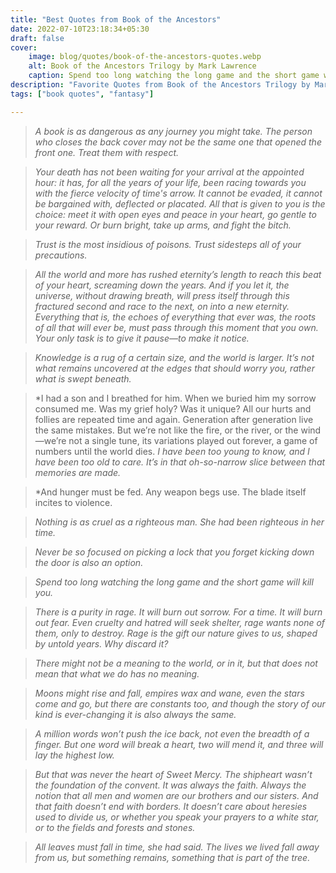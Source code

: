 ```yaml
---
title: "Best Quotes from Book of the Ancestors"
date: 2022-07-10T23:18:34+05:30
draft: false
cover: 
    image: blog/quotes/book-of-the-ancestors-quotes.webp
    alt: Book of the Ancestors Trilogy by Mark Lawrence
    caption: Spend too long watching the long game and the short game will kill you.
description: "Favorite Quotes from Book of the Ancestors Trilogy by Mark Lawrence. A book is as dangerous as any journey you might take."
tags: ["book quotes", "fantasy"] 

---
```



>*A book is as dangerous as any journey you might take. The person who closes the back cover may not be the same one that opened the front one. Treat them with respect.*

>*Your death has not been waiting for your arrival at the appointed hour: it has, for all the years of your life, been racing towards you with the fierce velocity of time's arrow. It cannot be evaded, it cannot be bargained with, deflected or placated. All that is given to you is the choice: meet it with open eyes and peace in your heart, go gentle to your reward. Or burn bright, take up arms, and fight the bitch.*

>*Trust is the most insidious of poisons. Trust sidesteps all of your precautions.*

>*All the world and more has rushed eternity’s length to reach this beat of your heart, screaming down the years. And if you let it, the universe, without drawing breath, will press itself through this fractured second and race to the next, on into a new eternity. Everything that is, the echoes of everything that ever was, the roots of all that will ever be, must pass through this moment that you own. Your only task is to give it pause—to make it notice.*

>*Knowledge is a rug of a certain size, and the world is larger. It’s not what remains uncovered at the edges that should worry you, rather what is swept beneath.*

>*I had a son and I breathed for him. When we buried him my sorrow consumed me. Was my grief holy? Was it unique? All our hurts and follies are repeated time and again. Generation after generation live the same mistakes. But we’re not like the fire, or the river, or the wind—we’re not a single tune, its variations played out forever, a game of numbers until the world dies.
>*I have been too young to know, and I have been too old to care. It’s in that oh-so-narrow slice between that memories are made.*

>*And hunger must be fed. Any weapon begs use. The blade itself incites to violence.

>*Nothing is as cruel as a righteous man. She had been righteous in her time.*

>*Never be so focused on picking a lock that you forget kicking down the door is also an option.*

>*Spend too long watching the long game and the short game will kill you.*

>*There is a purity in rage. It will burn out sorrow. For a time. It will burn out fear. Even cruelty and hatred will seek shelter, rage wants none of them, only to destroy. Rage is the gift our nature gives to us, shaped by untold years. Why discard it?*

>*There might not be a meaning to the world, or in it, but that does not mean that what we do has no meaning.*

>*Moons might rise and fall, empires wax and wane, even the stars come and go, but there are constants too, and though the story of our kind is ever-changing it is also always the same.*

>*A million words won’t push the ice back, not even the breadth of a finger. But one word will break a heart, two will mend it, and three will lay the highest low.*

>*But that was never the heart of Sweet Mercy. The shipheart wasn’t the foundation of the convent. It was always the faith. Always the notion that all men and women are our brothers and our sisters. And that faith doesn’t end with borders. It doesn’t care about heresies used to divide us, or whether you speak your prayers to a white star, or to the fields and forests and stones.*

>*All leaves must fall in time, she had said. The lives we lived fall away from us, but something remains, something that is part of the tree.*
